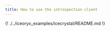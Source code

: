 ```yaml
---
title: How to use the introspection client
---
```


{! ./../iceoryx_examples/icecrystal/README.md !}
